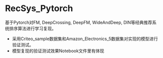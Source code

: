 # RecSys_Pytorch
基于Pytorch对FM, DeepCrossing, DeepFM, WideAndDeep, DIN等经典推荐系统排序算法进行学习复现。
- 采用Criteo_sample数据集和Amazon_Electronics_5数据集对实现的模型进行验证测试。
- 模型复现的验证测试效果Notebook文件里有体现
  
